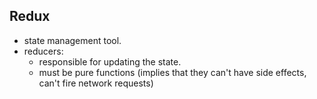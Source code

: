 ## Redux

- state management tool.
- reducers:
  - responsible for updating the state.
  - must be pure functions  (implies that they can't have side effects, can't fire network requests)
